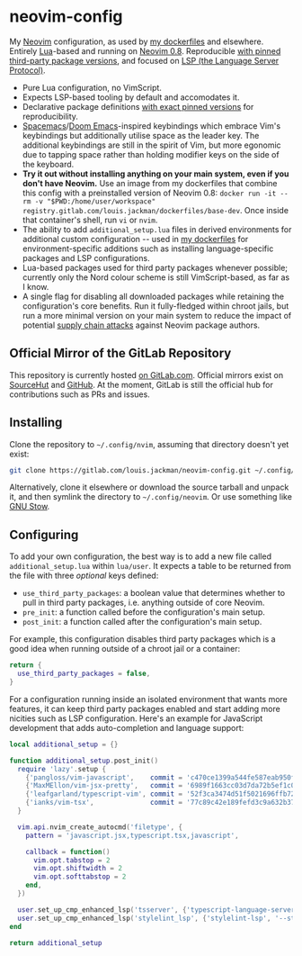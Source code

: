 # neovim-config

My [Neovim](https://neovim.io/) configuration, as used by [my
dockerfiles](https://gitlab.com/louis.jackman/dockerfiles) and elsewhere.
Entirely [Lua](https://www.lua.org/about.html)-based and running on [Neovim
0.8](https://github.com/neovim/neovim/releases/tag/v0.8.0). Reproducible [with
pinned third-party package versions](./lazy-lock.json), and focused on [LSP
(the Language Server
Protocol)](https://en.wikipedia.org/wiki/Language_Server_Protocol).

- Pure Lua configuration, no VimScript.
- Expects LSP-based tooling by default and accomodates it.
- Declarative package definitions [with exact pinned
  versions](./lua/user/package_versions.lua) for reproducibility.
- [Spacemacs](https://www.spacemacs.org/)/[Doom
  Emacs](https://github.com/doomemacs/doomemacs)-inspired keybindings which
  embrace Vim's keybindings but additionally utilise space as the leader key.
  The additional keybindings are still in the spirit of Vim, but more egonomic
  due to tapping space rather than holding modifier keys on the side of the
  keyboard.
- **Try it out without installing anything on your main system, even if you
  don't have Neovim.** Use an image from my dockerfiles that combine this config
  with a preinstalled version of Neovim 0.8:
  `docker run -it --rm -v "$PWD:/home/user/workspace" registry.gitlab.com/louis.jackman/dockerfiles/base-dev`.
  Once inside that container's shell, run `vi` or `nvim`.
- The ability to add `additional_setup.lua` files in derived environments for
  additional custom configuration -- used in [my
  dockerfiles](https://gitlab.com/louis.jackman/dockerfiles) for
  environment-specific additions such as installing language-specific packages
  and LSP configurations.
- Lua-based packages used for third party packages whenever possible; currently
  only the Nord colour scheme is still VimScript-based, as far as I know.
- A single flag for disabling all downloaded packages while retaining the
  configuration's core benefits. Run it fully-fledged within chroot jails, but
  run a more minimal version on your main system to reduce the impact of
  potential [supply chain
  attacks](https://en.wikipedia.org/wiki/Supply_chain_attack) against Neovim
  package authors.

## Official Mirror of the GitLab Repository

This repository is currently hosted [on
GitLab.com](https://gitlab.com/louis.jackman/neovim-config). Official mirrors
exist on [SourceHut](https://git.sr.ht/~louisjackman/neovim-config) and
[GitHub](https://github.com/LouisJackman/neovim-config). At the moment, GitLab
is still the official hub for contributions such as PRs and issues.

## Installing

Clone the repository to `~/.config/nvim`, assuming that directory doesn't yet
exist:

```sh
git clone https://gitlab.com/louis.jackman/neovim-config.git ~/.config/nvim
```

Alternatively, clone it elsewhere or download the source tarball and unpack it,
and then symlink the directory to `~/.config/neovim`. Or use something like [GNU
Stow](https://www.gnu.org/software/stow/).

## Configuring

To add your own configuration, the best way is to add a new file called
`additional_setup.lua` within `lua/user`. It expects a table to be returned from
the file with three _optional_ keys defined:

- `use_third_party_packages`: a boolean value that determines whether to pull in
  third party packages, i.e. anything outside of core Neovim.
- `pre_init`: a function called before the configuration's main setup.
- `post_init`: a function called after the configuration's main setup.

For example, this configuration
disables third party packages which is a good idea when running outside of a
chroot jail or a container:

```lua
return {
  use_third_party_packages = false,
}
```

For a configuration running inside an isolated environment that wants more
features, it can keep third party packages enabled and start adding more
nicities such as LSP configuration. Here's an example for JavaScript
development that adds auto-completion and language support:

```lua
local additional_setup = {}

function additional_setup.post_init()
  require 'lazy'.setup {
    {'pangloss/vim-javascript',    commit = 'c470ce1399a544fe587eab950f571c83cccfbbdc'},
    {'MaxMEllon/vim-jsx-pretty',   commit = '6989f1663cc03d7da72b5ef1c03f87e6ddb70b41'},
    {'leafgarland/typescript-vim', commit = '52f3ca3474d51f5021696ffb7297d989e49121ac'},
    {'ianks/vim-tsx',              commit = '77c89c42e189fefd3c9a632b37b7e3b3b9edf918'},
  }

  vim.api.nvim_create_autocmd('filetype', {
    pattern = 'javascript.jsx,typescript.tsx,javascript',

    callback = function()
      vim.opt.tabstop = 2
      vim.opt.shiftwidth = 2
      vim.opt.softtabstop = 2
    end,
  })

  user.set_up_cmp_enhanced_lsp('tsserver', {'typescript-language-server', '--stdio'})
  user.set_up_cmp_enhanced_lsp('stylelint_lsp', {'stylelint-lsp', '--stdio'})
end

return additional_setup
```

